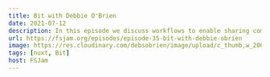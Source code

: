 ```yaml
---
title: Bit with Debbie O'Brien
date: 2021-07-12
description: In this episode we discuss workflows to enable sharing components across large codebases, how to make reusable frontend code, and techniques for navigating digital work environments.
url: https://fsjam.org/episodes/episode-35-bit-with-debbie-obrien
image: https://res.cloudinary.com/debsobrien/image/upload/c_thumb,w_200/v1627830469/debbie.codes/podcasts/fsjam_xperzb.jpg
tags: [nuxt, Bit]
host: FSJam
---
```

